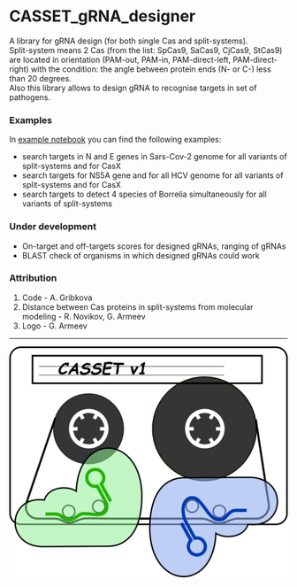 # CASSET_gRNA_designer
A library for gRNA design (for both single Cas and split-systems).  
Split-system means 2 Cas (from the list: SpCas9, SaCas9, CjCas9, StCas9) are located in orientation (PAM-out, PAM-in, PAM-direct-left, PAM-direct-right) with the condition: the angle between protein ends (N- or C-) less than 20 degrees.  
Also this library allows to design gRNA to recognise targets in set of pathogens. 

### Examples
In [example notebook](example.ipynb) you can find the following examples:
- search targets in N and E genes in Sars-Cov-2 genome for all variants of split-systems and for CasX
- search targets for NS5A gene and for all HCV genome for all variants of split-systems and for CasX
- search targets to detect 4 species of Borrelia simultaneously for all variants of split-systems

### Under development
- On-target and off-targets scores for designed gRNAs, ranging of gRNAs
- BLAST check of organisms in which designed gRNAs could work

### Attribution
1. Code - A. Gribkova
2. Distance between Cas proteins in split-systems from molecular modeling - R. Novikov, G. Armeev
3. Logo - G. Armeev
___________________


![alt text](https://github.com/intbio/CASSET_gRNA_designer/blob/main/logo.png)

